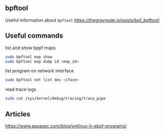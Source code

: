 ## bpftool
Useful information about `bpftool`
https://thegraynode.io/posts/bpf_bpftool/

## Useful commands

list and show bppf maps

```bash
sudo bpftool map show
sudo bpftool map dump id <map_id>
```

list program on network interface
```bash
sudo bpftool net list dev <iface>
```

read trace logs
```bash
sudo cat /sys/kernel/debug/tracing/trace_pipe
```

## Articles
https://www.aquasec.com/blog/vmlinux-h-ebpf-programs/
